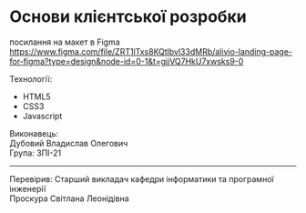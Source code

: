 # Основи клієнтської розробки

посилання на макет в Figma <br>
https://www.figma.com/file/ZRT1lTxs8KQtlbvl33dMRb/alivio-landing-page-for-figma?type=design&node-id=0-1&t=gjjVQ7HkU7xwsks9-0

Технології:
- HTML5
- CSS3
- Javascript

Виконавець:<br>
Дубовий Владислав Олегович<br>
Група: ЗПІ-21
<hr>
Перевірив: Старший викладач кафедри інформатики та програмної інженерії<br> 
Проскура Світлана Леонідівна

